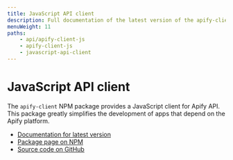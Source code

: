 ```yaml
---
title: JavaScript API client
description: Full documentation of the latest version of the apify-client NPM package, which simplifies access to the Apify API using JavaScript / Node.js
menuWeight: 11
paths:
    - api/apify-client-js
    - apify-client-js
    - javascript-api-client
---
```


# [](#javascript-api-client)JavaScript API client

The `apify-client` NPM package provides a JavaScript client for Apify API. This package greatly simplifies the development of apps that depend on the Apify platform.

*   [Documentation for latest version](https://docs.apify.com/apify-client-js/latest)
*   [Package page on NPM](https://www.npmjs.com/package/apify-client)
*   [Source code on GitHub](https://github.com/apifytech/apify-client-js)

